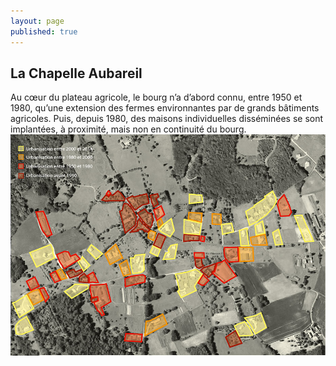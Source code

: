```yaml
---
layout: page
published: true
---
```


## La Chapelle Aubareil

Au cœur du plateau agricole, le bourg n’a d’abord connu, entre 1950 et 1980, qu’une extension des fermes environnantes par de grands bâtiments agricoles. Puis,  depuis 1980, des maisons individuelles disséminées se sont implantées, à proximité,  mais non en continuité du bourg.
![](/data/images/9/histoire/9_HISTOIRE_POPUP_5.jpg)